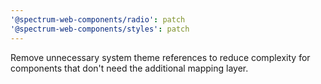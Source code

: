 ```yaml
---
'@spectrum-web-components/radio': patch
'@spectrum-web-components/styles': patch
---
```


Remove unnecessary system theme references to reduce complexity for components that don't need the additional mapping layer.
